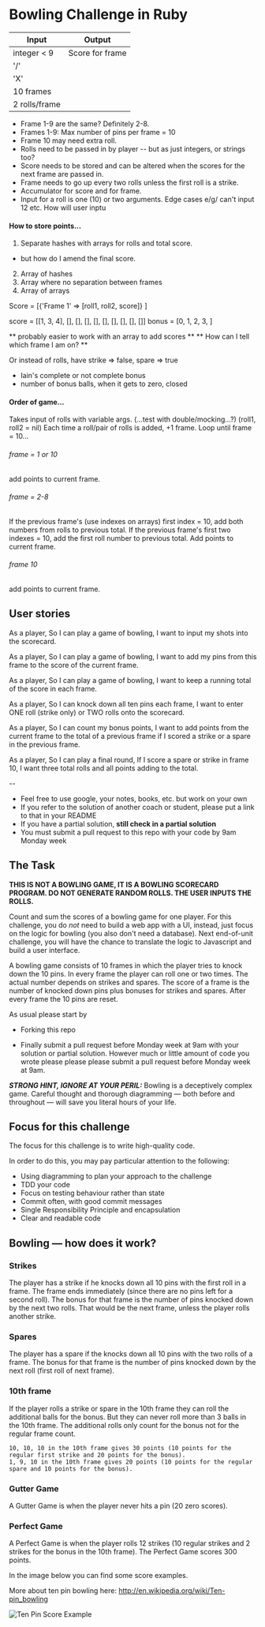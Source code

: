 Bowling Challenge in Ruby
=================

| Input         | Output          |
| ------------- | --------------- |
| integer < 9   | Score for frame |
| '/'           |                 |
| 'X'           |                 |
| 10 frames     |                 |
| 2 rolls/frame |                 |


- Frame 1-9 are the same? Definitely 2-8.
- Frames 1-9: Max number of pins per frame = 10
- Frame 10 may need extra roll.
- Rolls need to be passed in by player -- but as just integers, or strings too?
- Score needs to be stored and can be altered when the scores for the next frame are passed in.
- Frame needs to go up every two rolls unless the first roll is a strike.
- Accumulator for score and for frame.
- Input for a roll is one (10) or two arguments.
Edge cases e/g/ can't input 12 etc. How will user inptu

#### How to store points...
1. Separate hashes with arrays for rolls and total score.
  - but how do I amend the final score.
2. Array of hashes
3. Array where no separation between frames
4. Array of arrays

Score = [{'Frame 1' => [roll1, roll2, score]} ]

score = [[1, 3, 4], [], [], [], [], [], [], [], [], []]
bonus = [0, 1, 2, 3, ]

** probably easier to work with an array to add scores **
** How can I tell which frame I am on? **

Or instead of rolls, have strike => false, spare => true
* Iain's complete or not complete bonus
* number of bonus balls, when it gets to zero, closed

#### Order of game...

Takes input of rolls with variable args. (...test with double/mocking...?) (roll1, roll2 = nil)
Each time a roll/pair of rolls is added, +1 frame.
Loop until frame = 10...

###### frame = 1 or 10
add points to current frame.

###### frame = 2-8
If the previous frame's (use indexes on arrays) first index = 10, add both numbers from rolls to previous total.
If the previous frame's first two indexes = 10, add the first roll number to previous total.
Add points to current frame.

###### frame 10
add points to current frame.

## User stories

As a player,
So I can play a game of bowling,
I want to input my shots into the scorecard.  

As a player,
So I can play a game of bowling,
I want to add my pins from this frame to the score of the current frame.

As a player,
So I can play a game of bowling,
I want to keep a running total of the score in each frame.

As a player,
So I can knock down all ten pins each frame,
I want to enter ONE roll (strike only) or TWO rolls onto the scorecard.

As a player,
So I can count my bonus points,
I want to add points from the current frame to the total of a previous frame if I scored a strike or a spare in the previous frame.

As a player,
So I can play a final round,
If I score a spare or strike in frame 10, I want three total rolls and all points adding to the total.

--


* Feel free to use google, your notes, books, etc. but work on your own
* If you refer to the solution of another coach or student, please put a link to that in your README
* If you have a partial solution, **still check in a partial solution**
* You must submit a pull request to this repo with your code by 9am Monday week

## The Task

**THIS IS NOT A BOWLING GAME, IT IS A BOWLING SCORECARD PROGRAM. DO NOT GENERATE RANDOM ROLLS. THE USER INPUTS THE ROLLS.**

Count and sum the scores of a bowling game for one player. For this challenge, you do _not_ need to build a web app with a UI, instead, just focus on the logic for bowling (you also don't need a database). Next end-of-unit challenge, you will have the chance to translate the logic to Javascript and build a user interface.

A bowling game consists of 10 frames in which the player tries to knock down the 10 pins. In every frame the player can roll one or two times. The actual number depends on strikes and spares. The score of a frame is the number of knocked down pins plus bonuses for strikes and spares. After every frame the 10 pins are reset.

As usual please start by

* Forking this repo

* Finally submit a pull request before Monday week at 9am with your solution or partial solution.  However much or little amount of code you wrote please please please submit a pull request before Monday week at 9am.

___STRONG HINT, IGNORE AT YOUR PERIL:___ Bowling is a deceptively complex game. Careful thought and thorough diagramming — both before and throughout — will save you literal hours of your life.

## Focus for this challenge
The focus for this challenge is to write high-quality code.

In order to do this, you may pay particular attention to the following:
* Using diagramming to plan your approach to the challenge
* TDD your code
* Focus on testing behaviour rather than state
* Commit often, with good commit messages
* Single Responsibility Principle and encapsulation
* Clear and readable code

## Bowling — how does it work?

### Strikes

The player has a strike if he knocks down all 10 pins with the first roll in a frame. The frame ends immediately (since there are no pins left for a second roll). The bonus for that frame is the number of pins knocked down by the next two rolls. That would be the next frame, unless the player rolls another strike.

### Spares

The player has a spare if the knocks down all 10 pins with the two rolls of a frame. The bonus for that frame is the number of pins knocked down by the next roll (first roll of next frame).

### 10th frame

If the player rolls a strike or spare in the 10th frame they can roll the additional balls for the bonus. But they can never roll more than 3 balls in the 10th frame. The additional rolls only count for the bonus not for the regular frame count.

    10, 10, 10 in the 10th frame gives 30 points (10 points for the regular first strike and 20 points for the bonus).
    1, 9, 10 in the 10th frame gives 20 points (10 points for the regular spare and 10 points for the bonus).

### Gutter Game

A Gutter Game is when the player never hits a pin (20 zero scores).

### Perfect Game

A Perfect Game is when the player rolls 12 strikes (10 regular strikes and 2 strikes for the bonus in the 10th frame). The Perfect Game scores 300 points.

In the image below you can find some score examples.

More about ten pin bowling here: http://en.wikipedia.org/wiki/Ten-pin_bowling

![Ten Pin Score Example](images/example_ten_pin_scoring.png)
